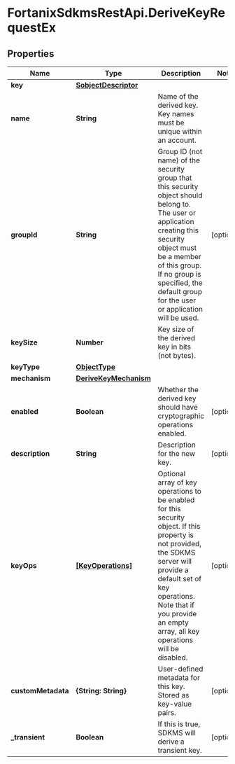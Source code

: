 # FortanixSdkmsRestApi.DeriveKeyRequestEx

## Properties
Name | Type | Description | Notes
------------ | ------------- | ------------- | -------------
**key** | [**SobjectDescriptor**](SobjectDescriptor.md) |  | 
**name** | **String** | Name of the derived key. Key names must be unique within an account. | 
**groupId** | **String** | Group ID (not name) of the security group that this security object should belong to. The user or application creating this security object must be a member of this group. If no group is specified, the default group for the user or application will be used.  | [optional] 
**keySize** | **Number** | Key size of the derived key in bits (not bytes). | 
**keyType** | [**ObjectType**](ObjectType.md) |  | 
**mechanism** | [**DeriveKeyMechanism**](DeriveKeyMechanism.md) |  | 
**enabled** | **Boolean** | Whether the derived key should have cryptographic operations enabled. | [optional] 
**description** | **String** | Description for the new key. | [optional] 
**keyOps** | [**[KeyOperations]**](KeyOperations.md) | Optional array of key operations to be enabled for this security object. If this property is not provided, the SDKMS server will provide a default set of key operations. Note that if you provide an empty array, all key operations will be disabled.  | [optional] 
**customMetadata** | **{String: String}** | User-defined metadata for this key. Stored as key-value pairs. | [optional] 
**_transient** | **Boolean** | If this is true, SDKMS will derive a transient key. | [optional] 


